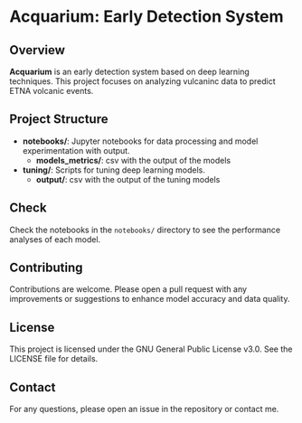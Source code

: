 # Acquarium: Early Detection System

## Overview

**Acquarium** is an early detection system based on deep learning techniques. This project focuses on analyzing vulcaninc data to predict ETNA volcanic events. 
## Project Structure

- **notebooks/**: Jupyter notebooks for data processing and model experimentation with output.
  - **models_metrics/**: csv with the output of the models
- **tuning/**: Scripts for tuning deep learning models.
  - **output/**: csv with the output of the tuning models
## Check

Check the notebooks in the `notebooks/` directory to see the performance analyses of each model.

## Contributing

Contributions are welcome. Please open a pull request with any improvements or suggestions to enhance model accuracy and data quality.

## License

This project is licensed under the GNU General Public License v3.0. See the LICENSE file for details.

## Contact

For any questions, please open an issue in the repository or contact me.

